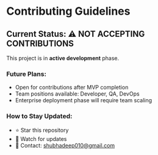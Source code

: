 # Contributing Guidelines

## Current Status: ⚠️ NOT ACCEPTING CONTRIBUTIONS

This project is in **active development** phase.

### Future Plans:
- Open for contributions after MVP completion
- Team positions available: Developer, QA, DevOps
- Enterprise deployment phase will require team scaling

### How to Stay Updated:
- ⭐ Star this repository
- 👀 Watch for updates
- 📧 Contact: shubhadeep010@gmail.com
